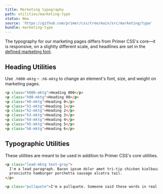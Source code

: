 ```yaml
---
title: Marketing typography
path: utilities/marketing-type
status: New
source: 'https://github.com/primer/css/tree/main/src/marketing/type'
bundle: marketing-type
---
```


The typography for our marketing pages differs from Primer CSS's core—it is responsive, on a slightly different scale, and headlines are set in the [defined marketing font](https://github.com/primer/css/blob/main/src/marketing/support/variables.scss).

## Heading Utilities

Use `.h000-mktg` – `.h6-mktg` to change an element's font, size, and weight on marketing pages.

```html live title="Heading Utilities"
<p class="h000-mktg">Heading 000</p>
<p class="h00-mktg">Heading 00</p>
<p class="h0-mktg">Heading 0</p>
<p class="h1-mktg">Heading 1</p>
<p class="h2-mktg">Heading 2</p>
<p class="h3-mktg">Heading 3</p>
<p class="h4-mktg">Heading 4</p>
<p class="h5-mktg">Heading 5</p>
<p class="h6-mktg">Heading 6</p>
```

## Typographic Utilities

These utilities are meant to be used in addition to Primer CSS's core utilities.

```html live title="Typographic Utilities"
<p class="lead-mktg text-gray">
  I'm a lead paragraph. Bacon ipsum dolor amet tri-tip chicken kielbasa, cow swine beef corned beef ground round
  prosciutto hamburger porchetta sausage alcatra tail.
</p>

<p class="pullquote">I'm a pullquote. Someone said these words in real life, and now they're on the internet</p>
```
